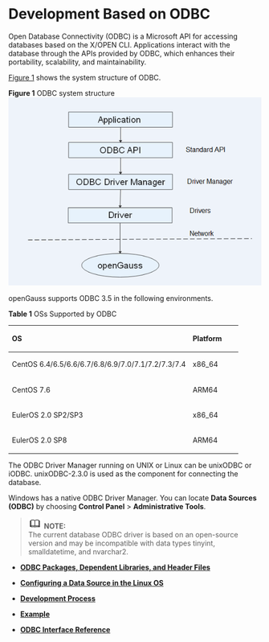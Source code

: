 # Development Based on ODBC<a name="EN-US_TOPIC_0244721233"></a>

Open Database Connectivity \(ODBC\) is a Microsoft API for accessing databases based on the X/OPEN CLI. Applications interact with the database through the APIs provided by ODBC, which enhances their portability, scalability, and maintainability.

[Figure 1](#fig1255101034110)  shows the system structure of ODBC.

**Figure  1**  ODBC system structure<a name="fig1255101034110"></a>  
![](figures/odbc-system-structure.png "odbc-system-structure")

openGauss supports ODBC 3.5 in the following environments.

**Table  1**  OSs Supported by ODBC

<a name="en-us_topic_0237120405_en-us_topic_0059778944_tcc3bf62098e14505b94680dffaa5940d"></a>
<table><thead align="left"><tr id="en-us_topic_0237120405_en-us_topic_0059778944_re1a7b791067f4bac9743d0de9f2ae8b6"><th class="cellrowborder" valign="top" width="78.64%" id="mcps1.2.3.1.1"><p id="en-us_topic_0237120405_en-us_topic_0059778944_aa56cbe2a342d43b59dfc4501d2fc6172"><a name="en-us_topic_0237120405_en-us_topic_0059778944_aa56cbe2a342d43b59dfc4501d2fc6172"></a><a name="en-us_topic_0237120405_en-us_topic_0059778944_aa56cbe2a342d43b59dfc4501d2fc6172"></a>OS</p>
</th>
<th class="cellrowborder" valign="top" width="21.36%" id="mcps1.2.3.1.2"><p id="en-us_topic_0237120405_en-us_topic_0059778944_a645fcd4314514ac5b4409e804145c94b"><a name="en-us_topic_0237120405_en-us_topic_0059778944_a645fcd4314514ac5b4409e804145c94b"></a><a name="en-us_topic_0237120405_en-us_topic_0059778944_a645fcd4314514ac5b4409e804145c94b"></a>Platform</p>
</th>
</tr>
</thead>
<tbody><tr id="en-us_topic_0237120405_en-us_topic_0059778944_row246633982912"><td class="cellrowborder" valign="top" width="78.64%" headers="mcps1.2.3.1.1 "><p id="en-us_topic_0237120405_en-us_topic_0059778944_p55601140183018"><a name="en-us_topic_0237120405_en-us_topic_0059778944_p55601140183018"></a><a name="en-us_topic_0237120405_en-us_topic_0059778944_p55601140183018"></a>CentOS 6.4<span>/<span><span>6.5<span>/<span>6.6<span>/<span>6.7<span>/<span>6.8<span>/<span>6.9<span>/<span>7.0<span>/<span>7.1<span>/<span>7.2<span>/<span>7.3<span>/<span>7.4</p>
</td>
<td class="cellrowborder" align="left" valign="top" width="21.36%" headers="mcps1.2.3.1.2 "><p id="en-us_topic_0237120405_en-us_topic_0059778944_p37001047123019"><a name="en-us_topic_0237120405_en-us_topic_0059778944_p37001047123019"></a><a name="en-us_topic_0237120405_en-us_topic_0059778944_p37001047123019"></a>x86_64</p>
</td>
</tr>
<tr id="en-us_topic_0237120405_row196422068554"><td class="cellrowborder" valign="top" width="78.64%" headers="mcps1.2.3.1.1 "><p id="en-us_topic_0237120405_p12643116125510"><a name="en-us_topic_0237120405_p12643116125510"></a><a name="en-us_topic_0237120405_p12643116125510"></a>CentOS 7.6</p>
</td>
<td class="cellrowborder" valign="top" width="21.36%" headers="mcps1.2.3.1.2 "><p id="en-us_topic_0237120405_p864386185519"><a name="en-us_topic_0237120405_p864386185519"></a><a name="en-us_topic_0237120405_p864386185519"></a>ARM64</p>
</td>
</tr>
<tr id="en-us_topic_0237120405_en-us_topic_0059778944_row1915312215011"><td class="cellrowborder" valign="top" width="78.64%" headers="mcps1.2.3.1.1 "><p id="en-us_topic_0237120405_en-us_topic_0059778944_p826525664919"><a name="en-us_topic_0237120405_en-us_topic_0059778944_p826525664919"></a><a name="en-us_topic_0237120405_en-us_topic_0059778944_p826525664919"></a>EulerOS 2.0 SP2/SP3</p>
</td>
<td class="cellrowborder" align="left" valign="top" width="21.36%" headers="mcps1.2.3.1.2 "><p id="en-us_topic_0237120405_en-us_topic_0059778944_p93583610509"><a name="en-us_topic_0237120405_en-us_topic_0059778944_p93583610509"></a><a name="en-us_topic_0237120405_en-us_topic_0059778944_p93583610509"></a>x86_64</p>
</td>
</tr>
<tr id="en-us_topic_0237120405_row1728515110349"><td class="cellrowborder" valign="top" width="78.64%" headers="mcps1.2.3.1.1 "><p id="en-us_topic_0237120405_p1028612118342"><a name="en-us_topic_0237120405_p1028612118342"></a><a name="en-us_topic_0237120405_p1028612118342"></a>EulerOS 2.0 SP8</p>
</td>
<td class="cellrowborder" valign="top" width="21.36%" headers="mcps1.2.3.1.2 "><p id="en-us_topic_0237120405_p162863113411"><a name="en-us_topic_0237120405_p162863113411"></a><a name="en-us_topic_0237120405_p162863113411"></a>ARM64</p>
</td>
</tr>
</tbody>
</table>


The ODBC Driver Manager running on UNIX or Linux can be unixODBC or iODBC. unixODBC-2.3.0 is used as the component for connecting the database.

Windows has a native ODBC Driver Manager. You can locate  **Data Sources \(ODBC\)**  by choosing  **Control Panel**  \>  **Administrative Tools**.

>![](public_sys-resources/icon-note.gif) **NOTE:**   
>The current database ODBC driver is based on an open-source version and may be incompatible with data types tinyint, smalldatetime, and nvarchar2.  

-   **[ODBC Packages, Dependent Libraries, and Header Files](odbc-packages-dependent-libraries-and-header-files.md)**  

-   **[Configuring a Data Source in the Linux OS](configuring-a-data-source-in-the-linux-os.md)**  

-   **[Development Process](development-process-1.md)**  

-   **[Example](example.md)**  

-   **[ODBC Interface Reference](odbc-interface-reference.md)**  


